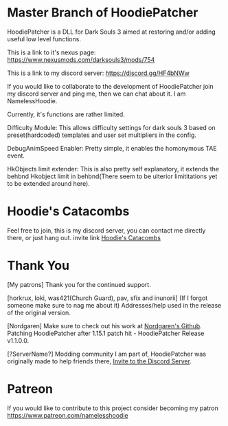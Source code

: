 # Master Branch of HoodiePatcher
HoodiePatcher is a DLL for Dark Souls 3 aimed at restoring and/or adding useful low level functions.

This is a link to it's nexus page: https://www.nexusmods.com/darksouls3/mods/754

This is a link to my discord server: https://discord.gg/HF4bNWw

If you would like to collaborate to the development of HoodiePatcher join my discord server and ping me, then we can chat about it. I am NamelessHoodie.

Currently, it's functions are rather limited.

Difficulty Module:
This allows difficulty settings for dark souls 3 based on preset(hardcoded) templates and user set multipliers in the config.

DebugAnimSpeed Enabler:
Pretty simple, it enables the homonymous TAE event.

HkObjects limit extender:
This is also pretty self explanatory, it extends the behbnd Hkobject limit in behbnd(There seem to be ulterior limititations yet to be extended around here).

# Hoodie's Catacombs
Feel free to join, this is my discord server, you can contact me directly there, or just hang out.
invite link [Hoodie's Catacombs](https://discord.gg/Bp3S8262q7)

# Thank You
[My patrons]
Thank you for the continued support.

[horkrux, loki, was421(Church Guard), pav, sfix and inunorii] 
(If I forgot someone make sure to nag me about it) 
Addresses/help used in the release of the original version.

[Nordgaren] Make sure to check out his work at [Nordgaren's Github](https://github.com/Nordgaren).
Patching HoodiePatcher after 1.15.1 patch hit - HoodiePatcher Release v1.1.0.0. 

[?ServerName?] 
Modding community I am part of, HoodiePatcher was originally made to help friends there, [Invite to the Discord Server](https://discord.gg/TpFmh8MDR9).

# Patreon
If you would like to contribute to this project consider becoming my patron
https://www.patreon.com/namelesshoodie

